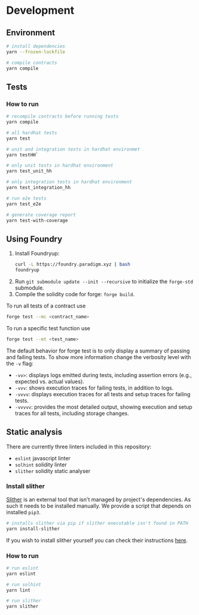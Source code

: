 # Development

## Environment

```bash
# install dependencies
yarn --frozen-lockfile

# compile contracts
yarn compile
```

## Tests

<!-- add paragraph about hardhat and foundry tests after they are setup -->

### How to run

```bash
# recompile contracts before running tests
yarn compile

# all hardhat tests
yarn test

# unit and integration tests in hardhat environmet
yarn testHH`

# only unit tests in hardhat environment
yarn test_unit_hh

# only integration tests in hardhat environment
yarn test_integration_hh

# run e2e tests
yarn test_e2e

# generate coverage report
yarn test-with-coverage
```

## Using Foundry

1. Install Foundryup:
   ```bash
   curl -L https://foundry.paradigm.xyz | bash
   foundryup
   ```
2. Run `git submodule update --init --recursive` to initialize the `forge-std` submodule.
3. Compile the solidity code for forge: `forge build`.

To run all tests of a contract use
```bash
forge test --mc <contract_name>
```
To run a specific test function use
```bash
forge test --mt <test_name>
```

The default behavior for forge test is to only display a summary of passing and failing tests. To show more information change the verbosity level with the `-v` flag:
- `-vv>`: displays logs emitted during tests, including assertion errors (e.g., expected vs. actual values).
- `-vvv`: shows execution traces for failing tests, in addition to logs.
- `-vvvv`: displays execution traces for all tests and setup traces for failing tests.
- `-vvvvv`: provides the most detailed output, showing execution and setup traces for all tests, including storage changes.

## Static analysis

There are currently three linters included in this repository:

- `eslint` javascript linter
- `solhint` solidity linter
- `slither` solidity static analyser

### Install slither

[Slither](https://github.com/crytic/slither) is an external tool that isn't managed by project's dependencies. As such it needs to be installed manually. We provide a script that depends on installed `pip3`.

```bash
# installs slither via pip if slither executable isn't found in PATH
yarn install-slither
```

If you wish to install slither yourself you can check their instructions [here](https://github.com/crytic/slither?tab=readme-ov-file#how-to-install).

### How to run

```bash
# run eslint
yarn eslint

# run solhint
yarn lint

# run slither
yarn slither
```

<!---->
<!-- ## Docker -->
<!---->
<!-- Basic [`Dockerfile`](./Dockerfile) is provided. It installs dependencies and compiles the contracts. All the tooling can be run through docker.  -->
<!---->
<!-- ```bash -->
<!-- # build the image and tag it with local/fasset -->
<!-- docker build -t local/fasset . -->
<!---->
<!-- # run tests -->
<!-- docker run --rm local/fasset yarn test -->
<!-- ``` -->